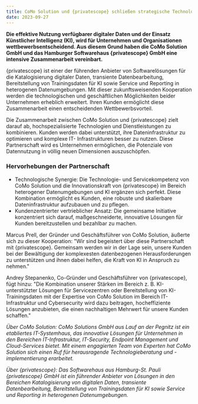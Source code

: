 ```yaml
---
title: CoMo Solution und {privatescope} schließen strategische Technologie- und Business-Kooperation
date: 2023-09-27
---
```


**Die effektive Nutzung verfügbarer digitaler Daten und der Einsatz Künstlicher Intelligenz (KI), wird für Unternehmen und Organisationen wettbewerbsentscheidend. Aus diesem Grund haben die CoMo Solution GmbH und das Hamburger Softwarehaus {privatescope} GmbH eine intensive Zusammenarbeit vereinbart.**

{privatescope} ist einer der führenden Anbieter von Softwarelösungen für die Katalogisierung digitaler Daten, transiente Datenbearbeitung, Bereitstellung von Trainingsdaten für KI sowie Service und Reporting in heterogenen Datenumgebungen. Mit dieser zukunftsweisenden Kooperation werden die technologischen und geschäftlichen Möglichkeiten beider Unternehmen erheblich erweitert. Ihren Kunden ermöglicht diese Zusammenarbeit einen entscheidenden Wettbewerbsvorteil.

Die Zusammenarbeit zwischen CoMo Solution und {privatescope} zielt darauf ab, hochspezialisierte Technologien und Dienstleistungen zu kombinieren. Kunden werden dabei unterstützt, ihre Dateninfrastruktur zu optimieren und komplexe IT- Infrastrukturen besser zu nutzen. Diese Partnerschaft wird es Unternehmen ermöglichen, die Potenziale von Datennutzung in völlig neuen Dimensionen auszuschöpfen.

### Hervorhebungen der Partnerschaft

- Technologische Synergie: Die Technologie- und Servicekompetenz von CoMo Solution und die Innovationskraft von {privatescope} im Bereich heterogener Datenumgebungen und KI ergänzen sich perfekt. Diese Kombination ermöglicht es Kunden, eine robuste und skalierbare Dateninfrastruktur aufzubauen und zu pflegen.
- Kundenzentrierter vertrieblicher Ansatz: Die gemeinsame Initiative konzentriert sich darauf, maßgeschneiderte, innovative Lösungen für Kunden bereitzustellen und bezahlbar zu machen.

Marcus Prell, der Gründer und Geschäftsführer von CoMo Solution, äußerte sich zu dieser Kooperation: "Wir sind begeistert über diese Partnerschaft mit {privatescope}. Gemeinsam werden wir in der Lage sein, unsere Kunden bei der Bewältigung der komplexesten datenbezogenen Herausforderungen zu unterstützen und ihnen dabei helfen, die Kraft von KI in Anspruch zu nehmen."

Andrey Stepanenko, Co-Gründer und Geschäftsführer von {privatescope}, fügt hinzu: "Die Kombination unserer Stärken im Bereich z. B. KI-unterstützter Lösungen für Servicezentren oder Bereitstellung von KI-Trainingsdaten mit der Expertise von CoMo Solution im Bereich IT-Infrastruktur und Cybersecurity wird dazu beitragen, hocheffiziente Lösungen anzubieten, die einen nachhaltigen Mehrwert für unsere Kunden schaffen."

_Über CoMo Solution: CoMo Solutions GmbH aus Lauf an der Pegnitz ist ein etabliertes IT-Systemhaus, das innovative Lösungen für Unternehmen in den Bereichen IT-Infrastruktur, IT-Security, Endpoint Management und Cloud-Services bietet. Mit einem engagierten Team von Experten hat CoMo Solution sich einen Ruf für herausragende Technologieberatung und -implementierung erarbeitet._

_Über {privatescope}: Das Softwarehaus aus Hamburg-St. Pauli {privatescope} GmbH ist ein führender Anbieter von Lösungen in den Bereichen Katalogisierung von digitalen Daten, transiente Datenbearbeitung, Bereitstellung von Trainingsdaten für KI sowie Service und Reporting in heterogenen Datenumgebungen._
